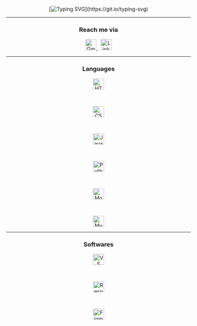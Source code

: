 <div align="center">
  
[![Typing SVG](https://readme-typing-svg.demolab.com?font=Cinzel&pause=1000&width=435&lines=%F0%9F%91%8B%7C+Hey+there%2C+Arman+Qureshi+here+!)](https://git.io/typing-svg)

</div>

<hr>

<div align="center">
  
<h3>Reach me via</h3>

<a href="mailto:thearmanqureshi@gmail.com" target="_blank">
  <img src="https://cdn-icons-png.flaticon.com/128/732/732200.png" alt="Gmail" width="30">
</a>
&nbsp;
<a href="https://www.linkedin.com/in/thearmanqureshi" target="_blank">
  <img src="https://cdn-icons-png.flaticon.com/128/3536/3536505.png" alt="LinkedIn" width="30">
</a>

</div>

<hr>

<div align="center">
  
<h3>Languages</h3>

<div><img src="https://cdn-icons-png.flaticon.com/128/1051/1051277.png" alt="HTML" width="30"></div>

&nbsp;

<div><img src="https://cdn-icons-png.flaticon.com/128/16020/16020753.png" alt="CSS" width="30"></div>

&nbsp;

<div><img src="https://cdn-icons-png.flaticon.com/128/5968/5968292.png" alt="JavaScript" width="30"></div>

&nbsp;

<div><img src="https://cdn-icons-png.flaticon.com/128/5968/5968350.png" alt="Python" width="30"></div>

&nbsp;

<div><img src="https://www.vectorlogo.zone/logos/mongodb/mongodb-icon.svg" alt="MognoDB" width="30"></div>

&nbsp;

<div><img src="https://cdn-icons-png.flaticon.com/128/919/919836.png" alt="MySQL" width="30"></div>

</div>

<hr>

<div align="center">
  
<h3>Softwares</h3>

<div><img src="https://img.icons8.com/?size=48&id=9OGIyU8hrxW5&format=png" alt="VS Code" width="30"></div>

&nbsp;

<div><img src="https://camo.githubusercontent.com/07f1eb5bc22d00c16512af2e8ba046157ba7da09992b6f34a70b624914d69682/68747470733a2f2f726573706f6e736976656c792e6170702f6173736574732f696d672f6c6f676f2e706e67" alt="Responsively App" width="30"></div>

&nbsp;

<div><img src="https://cdn-icons-png.flaticon.com/128/5968/5968705.png" alt="Figma" width="30"></div>

</div>
